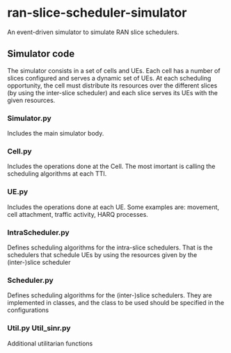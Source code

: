 # ran-slice-scheduler-simulator
An event-driven simulator to simulate RAN slice schedulers.

## Simulator code

The simulator consists in a set of cells and UEs. Each cell has a number of slices configured and serves a dynamic set of UEs. At each scheduling opportunity, the cell must distribute its resources over the different slices (by using the inter-slice scheduler) and each slice serves its UEs with the given resources.

### Simulator.py

Includes the main simulator body.

### Cell.py

Includes the operations done at the Cell. The most imortant is calling the scheduling algorithms at each TTI.

### UE.py

Includes the operations done at each UE. Some examples are: movement, cell attachment, traffic activity, HARQ processes.

### IntraScheduler.py

Defines scheduling algorithms for the intra-slice schedulers. That is the schedulers that schedule UEs by using the resources given by the (inter-)slice scheduler

### Scheduler.py

Defines scheduling algorithms for the (inter-)slice schedulers. They are implemented in classes, and the class to be used should be specified in the configurations


### Util.py Util_sinr.py

Additional utilitarian functions

